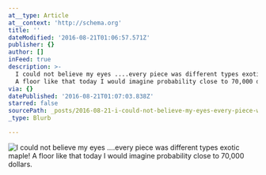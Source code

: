```yaml
---
at__type: Article
at__context: 'http://schema.org'
title: ''
dateModified: '2016-08-21T01:06:57.571Z'
publisher: {}
author: []
inFeed: true
description: >-
  I could not believe my eyes ....every piece was different types exotic maple!
  A floor like that today I would imagine probability close to 70,000 dollars. 
via: {}
datePublished: '2016-08-21T01:07:03.838Z'
starred: false
sourcePath: _posts/2016-08-21-i-could-not-believe-my-eyes-every-piece-was-different-ty.md
_type: Blurb

---
```

![I could not believe my eyes ....every piece was different types exotic maple! A floor like that today I would imagine probability close to 70,000 dollars. ](https://the-grid-user-content.s3-us-west-2.amazonaws.com/cbd8a987-574d-4b36-9b19-e3cefc037668.jpg)